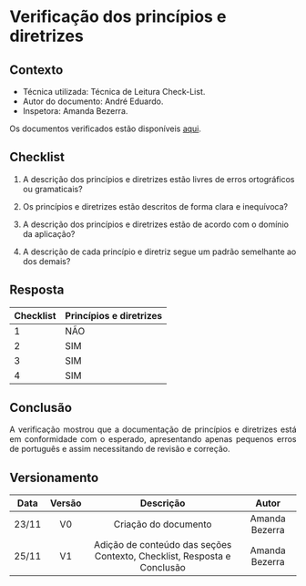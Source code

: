# Verificação dos princípios e diretrizes

## Contexto

- Técnica utilizada: Técnica de Leitura Check-List.
- Autor do documento: André Eduardo.
- Inspetora: Amanda Bezerra.

<p align = "justify">Os documentos verificados estão disponíveis <a href="https://interacao-humano-computador.github.io/2020.1-Prefeiturade-Aguas-Lindas-de-Goias/analise_requisitos/principios_diretrizes/">aqui</a>.</p>

## Checklist

1. A descrição dos princípios e diretrizes estão livres de erros ortográficos ou gramaticais?

2. Os princípios e diretrizes estão descritos de forma clara e inequívoca?

3. A descrição dos princípios e diretrizes estão de acordo com o domínio da aplicação?

4. A descrição de cada princípio e diretriz segue um padrão semelhante ao dos demais?

## Resposta


| Checklist | Princípios e diretrizes |
|:----------|:------------------------|
| 1         | NÃO                     |
| 2         | SIM                     |
| 3         | SIM                     |
| 4         | SIM                     |

## Conclusão

<p align = "justify">
A verificação mostrou que a documentação de princípios e diretrizes está em conformidade com o esperado, apresentando apenas pequenos erros de português e assim necessitando de revisão e correção.
</p>

## Versionamento

| Data  | Versão |                                Descrição                                |     Autor      |
|:-----:|:------:|:-----------------------------------------------------------------------:|:--------------:|
| 23/11 |   V0   |                          Criação do documento                           | Amanda Bezerra |
| 25/11 |   V1   | Adição de conteúdo das seções Contexto, Checklist, Resposta e Conclusão | Amanda Bezerra |
